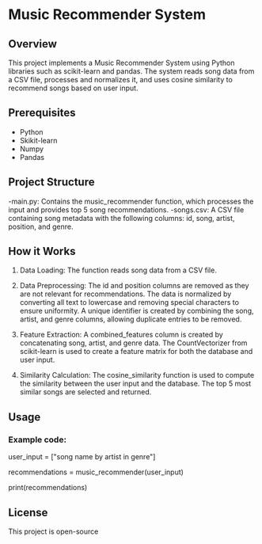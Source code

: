 # Music Recommender System

## Overview

This project implements a Music Recommender System using Python libraries such as scikit-learn and pandas. 
The system reads song data from a CSV file, processes and normalizes it, 
and uses cosine similarity to recommend songs based on user input.

## Prerequisites 

- Python
- Skikit-learn
- Numpy
- Pandas

## Project Structure

-main.py: Contains the music_recommender function, which processes the input and provides top 5 song recommendations.
-songs.csv: A CSV file containing song metadata with the following columns: id, song, artist, position, and genre.

## How it Works

1. Data Loading:
   The function reads song data from a CSV file.

2. Data Preprocessing:
   The id and position columns are removed as they are not relevant for recommendations.
   The data is normalized by converting all text to lowercase and removing special characters to ensure uniformity.
   A unique identifier is created by combining the song, artist, and genre columns, allowing duplicate entries to be removed.
   
4. Feature Extraction:
   A combined_features column is created by concatenating song, artist, and genre data.
   The CountVectorizer from scikit-learn is used to create a feature matrix for both the database and user input.
   
4. Similarity Calculation:
   The cosine_similarity function is used to compute the similarity between the user input and the database.
   The top 5 most similar songs are selected and returned.

## Usage

### Example code:

user_input = ["song name by artist in genre"]

recommendations = music_recommender(user_input)

print(recommendations)

## License

This project is open-source
